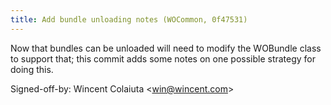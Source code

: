 ```yaml
---
title: Add bundle unloading notes (WOCommon, 0f47531)
---
```


Now that bundles can be unloaded will need to modify the WOBundle class to support that; this commit adds some notes on one possible strategy for doing this.

Signed-off-by: Wincent Colaiuta &lt;win@wincent.com&gt;
